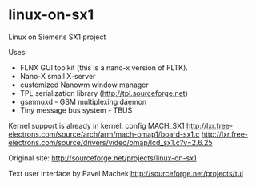 linux-on-sx1
============

Linux on Siemens SX1 project

Uses: 
- FLNX GUI toolkit (this is a nano-x version of FLTK).
- Nano-X small X-server
- customized Nanowm window manager
- TPL serialization library (http://tpl.sourceforge.net)
- gsmmuxd - GSM multiplexing daemon
- Tiny message bus system - TBUS

Kernel support is already in kernel:
config MACH_SX1
http://lxr.free-electrons.com/source/arch/arm/mach-omap1/board-sx1.c
http://lxr.free-electrons.com/source/drivers/video/omap/lcd_sx1.c?v=2.6.25

Original site:
http://sourceforge.net/projects/linux-on-sx1

Text user interface by Pavel Machek
http://sourceforge.net/projects/tui
